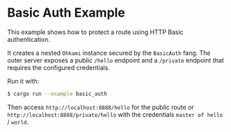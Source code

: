 # Basic Auth Example

This example shows how to protect a route using HTTP Basic authentication.

It creates a nested `Ohkami` instance secured by the `BasicAuth` fang.  The outer
server exposes a public `/hello` endpoint and a `/private` endpoint that requires
the configured credentials.

Run it with:

```bash
$ cargo run --example basic_auth
```

Then access `http://localhost:8888/hello` for the public route or
`http://localhost:8888/private/hello` with the credentials `master of hello` / `world`.
